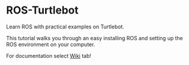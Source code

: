 # ROS-Turtlebot

Learn ROS with practical examples on Turtlebot. 

This tutorial walks you through an easy installing ROS and setting up the ROS environment on your computer.

For documentation select [Wiki](https://github.com/emmanuelom/ROS-Turtlebot/wiki) tab! 
